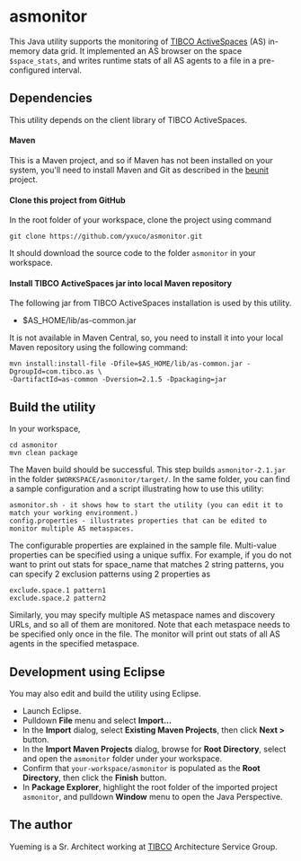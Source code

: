 # asmonitor

This Java utility supports the monitoring of [TIBCO ActiveSpaces](https://docs.tibco.com/products/tibco-activespaces-enterprise-edition-2-1-5) (AS) in-memory data grid.  It implemented an AS browser on the space `$space_stats`, and writes runtime stats of all AS agents to a file in a pre-configured interval.

## Dependencies
This utility depends on the client library of TIBCO ActiveSpaces.
 
#### Maven

This is a Maven project, and so if Maven has not been installed on your system, you'll need to install Maven and Git as described in the [beunit](https://github.com/yxuco/beunit) project.
    
#### Clone this project from GitHub

In the root folder of your workspace, clone the project using command

    git clone https://github.com/yxuco/asmonitor.git

It should download the source code to the folder `asmonitor` in your workspace. 

#### Install TIBCO ActiveSpaces jar into local Maven repository

The following jar from TIBCO ActiveSpaces installation is used by this utility.

 - $AS_HOME/lib/as-common.jar
 
It is not available in Maven Central, so, you need to install it into your local Maven repository using the following command:

    mvn install:install-file -Dfile=$AS_HOME/lib/as-common.jar -DgroupId=com.tibco.as \
    -DartifactId=as-common -Dversion=2.1.5 -Dpackaging=jar

## Build the utility

In your workspace,

    cd asmonitor
    mvn clean package

The Maven build should be successful.  This step builds `asmonitor-2.1.jar` in the folder `$WORKSPACE/asmonitor/target/`.  In the same folder, you can find a sample configuration and a script illustrating how to use this utility:

    asmonitor.sh - it shows how to start the utility (you can edit it to match your working environment.)
    config.properties - illustrates properties that can be edited to monitor multiple AS metaspaces.
    
The configurable properties are explained in the sample file.  Multi-value properties can be specified using a unique suffix.  For example, if you do not want to print out stats for space_name that matches 2 string patterns, you can specify 2 exclusion patterns using 2 properties as

    exclude.space.1 pattern1
    exclude.space.2 pattern2
    
Similarly, you may specify multiple AS metaspace names and discovery URLs, and so all of them are monitored.  Note that each metaspace needs to be specified only once in the file.  The monitor will print out stats of all AS agents in the specified metaspace. 

## Development using Eclipse
 
You may also edit and build the utility using Eclipse.

 - Launch Eclipse.
 - Pulldown **File** menu and select **Import...**
 - In the **Import** dialog, select **Existing Maven Projects**, then click **Next >** button.
 - In the **Import Maven Projects** dialog, browse for **Root Directory**, select and open the `asmonitor` folder under your workspace.
 - Confirm that `your-workspace/asmonitor` is populated as the **Root Directory**, then click the **Finish** button.
 - In **Package Explorer**, highlight the root folder of the imported project `asmonitor`, and pulldown **Window** menu to open the Java Perspective.

## The author

Yueming is a Sr. Architect working at [TIBCO](http://www.tibco.com/) Architecture Service Group.
